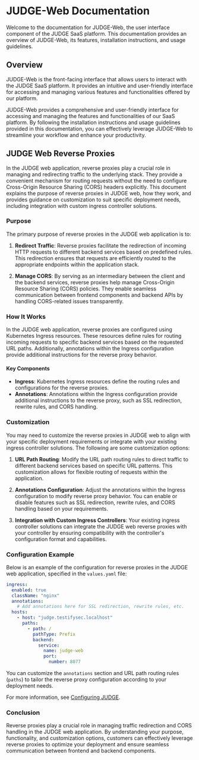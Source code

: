 # JUDGE-Web Documentation

Welcome to the documentation for JUDGE-Web, the user interface component of the JUDGE SaaS platform. This documentation provides an overview of JUDGE-Web, its features, installation instructions, and usage guidelines.

## Overview

JUDGE-Web is the front-facing interface that allows users to interact with the JUDGE SaaS platform. It provides an intuitive and user-friendly interface for accessing and managing various features and functionalities offered by our platform.

JUDGE-Web provides a comprehensive and user-friendly interface for accessing and managing the features and functionalities of our SaaS platform. By following the installation instructions and usage guidelines provided in this documentation, you can effectively leverage JUDGE-Web to streamline your workflow and enhance your productivity.

## JUDGE Web Reverse Proxies

In the JUDGE web application, reverse proxies play a crucial role in managing and redirecting traffic to the underlying stack. They provide a convenient mechanism for routing requests without the need to configure Cross-Origin Resource Sharing (CORS) headers explicitly. This document explains the purpose of reverse proxies in JUDGE web, how they work, and provides guidance on customization to suit specific deployment needs, including integration with custom ingress controller solutions.

### Purpose

The primary purpose of reverse proxies in the JUDGE web application is to:

1. **Redirect Traffic**: Reverse proxies facilitate the redirection of incoming HTTP requests to different backend services based on predefined rules. This redirection ensures that requests are efficiently routed to the appropriate endpoints within the application stack.

2. **Manage CORS**: By serving as an intermediary between the client and the backend services, reverse proxies help manage Cross-Origin Resource Sharing (CORS) policies. They enable seamless communication between frontend components and backend APIs by handling CORS-related issues transparently.

### How It Works

In the JUDGE web application, reverse proxies are configured using Kubernetes Ingress resources. These resources define rules for routing incoming requests to specific backend services based on the requested URL paths. Additionally, annotations within the Ingress configuration provide additional instructions for the reverse proxy behavior.

#### Key Components

- **Ingress**: Kubernetes Ingress resources define the routing rules and configurations for the reverse proxies.
- **Annotations**: Annotations within the Ingress configuration provide additional instructions to the reverse proxy, such as SSL redirection, rewrite rules, and CORS handling.

### Customization

You may need to customize the reverse proxies in JUDGE web to align with your specific deployment requirements or integrate with your existing ingress controller solutions. The following are some customization options:

1. **URL Path Routing**: Modify the URL path routing rules to direct traffic to different backend services based on specific URL patterns. This customization allows for flexible routing of requests within the application.

2. **Annotations Configuration**: Adjust the annotations within the Ingress configuration to modify reverse proxy behavior. You can enable or disable features such as SSL redirection, rewrite rules, and CORS handling based on your requirements.

3. **Integration with Custom Ingress Controllers**: Your existing ingress controller solutions can integrate the JUDGE web reverse proxies with your controller by ensuring compatibility with the controller's configuration format and capabilities.

### Configuration Example

Below is an example of the configuration for reverse proxies in the JUDGE web application, specified in the `values.yaml` file:

```yaml
ingress:
  enabled: true
  className: "nginx"
  annotations:
    # Add annotations here for SSL redirection, rewrite rules, etc.
  hosts:
    - host: "judge.testifysec.localhost"
      paths:
        - path: /
          pathType: Prefix
          backend:
            service:
              name: judge-web
              port:
                number: 8077
```

You can customize the `annotations` section and URL path routing rules (`paths`) to tailor the reverse proxy configuration according to your deployment needs.

For more information, see [Configuring JUDGE](./configuring-judge-helm.md).

### Conclusion

Reverse proxies play a crucial role in managing traffic redirection and CORS handling in the JUDGE web application. By understanding your purpose, functionality, and customization options, customers can effectively leverage reverse proxies to optimize your deployment and ensure seamless communication between frontend and backend components.